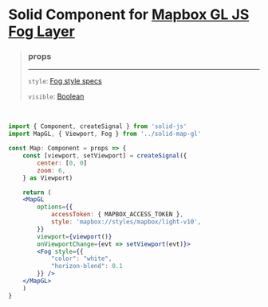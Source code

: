 # Solid Component for [Mapbox GL JS Fog Layer](https://docs.mapbox.com/mapbox-gl-js/style-spec/fog/)

> ### props
>
> ---
>
> `style`: [Fog style specs](https://docs.mapbox.com/mapbox-gl-js/style-spec/fog/)
>
> `visible`: [Boolean]()

<br>

```jsx
import { Component, createSignal } from 'solid-js'
import MapGL, { Viewport, Fog } from '../solid-map-gl'

const Map: Component = props => {
    const [viewport, setViewport] = createSignal({
        center: [0, 0]
        zoom: 6,
    } as Viewport)

    return (
    <MapGL
        options={{
            accessToken: { MAPBOX_ACCESS_TOKEN },
            style: 'mapbox://styles/mapbox/light-v10',
        }}
        viewport={viewport()}
        onViewportChange={evt => setViewport(evt)}>
        <Fog style={{
            "color": "white",
            "horizon-blend": 0.1
        }} />
    </MapGL>
    )
}
```

